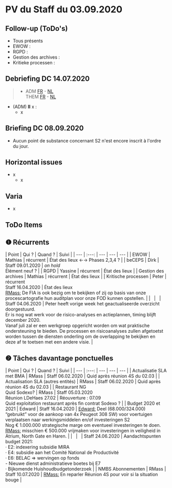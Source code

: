 <link rel="stylesheet" href="https://newdevprojects.github.io/S2/S2.css">
<link rel="stylesheet" href="S2.css">


# PV du Staff du 03.09.2020

## Follow-up (ToDo's)

* Tous présents
* EWOW :
* RGPD : 
* Gestion des archives :
* Kritieke processen :

## Debriefing DC 14.07.2020

> * ADM [FR](https://newdevprojects.github.io/S2/Staff/20200714_Adm_FR.pdf) - [NL](https://newdevprojects.github.io/S2/Staff/20200714_Adm_NL.pdf)<br>THEM [FR](https://newdevprojects.github.io/S2/Staff/20200714_Them_FR.pdf) - [NL](https://newdevprojects.github.io/S2/Staff/20200714_Them_NL.pdf)

* (ADM) <b>II</b> x : 
    * x

## Briefing DC 08.09.2020

* Aucun point de substance concernant S2 n'est encore inscrit à l'ordre du jour.

## Horizontal issues

* x
    * x

## Varia

* x

## ToDo Items

## &#10102; Récurrents

| Point | Qui ? | Quand ? | Suivi |
| --- | :---: | --- | --- | --- |
| EWOW | Mathias | récurrent | &Eacute;tat des lieux &#8592;&#8594; Phases 2,3,4 ? |
| beCEPS | Dirk | Staff 09.01.2020 | *on hold*<br>&Eacute;lément neuf ? |
| RGPD | Yassine | récurrent | &Eacute;tat des lieux |
| Gestion des archives | Mathias | récurrent | &Eacute;tat des lieux |
| Kritische processen | Peter | récurrent<br>Staff 16.04.2020 | &Eacute;tat des lieux<br><u>RMass:</u> De FIA is ook bezig om te bekijken of zij op basis van onze procescartografie hun auditplan voor onze FOD kunnen opstellen. |
| &nbsp; | &nbsp; | Staff 04.06.2020 | Peter heeft vorige week het geactualiseerde overzicht doorgestuurd.<br>Er is nog wat werk voor de risico-analyses en actieplannen, timing blijft december 2020.<br>Vanaf juli zal er een werkgroep opgericht worden om wat praktische ondersteuning te bieden. De processen en risicoanalyses zullen afgetoetst worden tussen de diensten onderling om de overlapping te bekijken en deze af te toetsen met een andere visie. |

## &#10103; Tâches davantage ponctuelles

| Point | Qui ? | Quand ? | Suivi |
| --- | :---: | --- | --- | --- |
| Actualisatie SLA met BMA | RMass | Staff 06.02.2020 | Quid après réunion 4S du 02.03 |
| Actualisation SLA (autres entités) | RMass | Staff 06.02.2020 | Quid après réunion 4S du 02.03 |
| Restaurant NG<br>Quid Sodexo? | RMass | Staff 05.03.2020<br>Réunion LDeHaes 27.02 | Réouverture : 07.09<br>Quid exploitation restaurant après fin contrat Sodexo ? |
| Budget 2020 et 2021 | Edward | Staff 16.04.2020 | <u>Edward:</u> Deel (68.000/324.000) “gebruikt” voor de aankoop van 4x Peugeot 308 SW) voor voertuigen verplaatsen naar werkingsmiddelen en/of investeringen S2<br>Nog € 1.000.000 strategische marge om eventueel investeringen te doen.<br><u>RMass:</u> misschien € 500.000 vrijmaken voor investeringen in veiligheid in Atrium, North Gate en Haren. |
| &nbsp; | &nbsp; | Staff 24.06.2020 | Aandachtspunten budget 2021:<br>&middot; E2: indexering subsidie MIRA <br>&middot; E4: subsidie aan het Comité National de Productivité<br>&middot; E6: BELAC => wervingen op fonds<br>- Nieuwe dienst administratieve boetes bij E7<br>&middot; Bijkomende Huishoudbudgetonderzoek |
| NMBS Abonnementen | RMass | Staff 10.07.2020 | <u>RMass:</u> En reparler Réunion 4S pour voir si la situation bouge |
